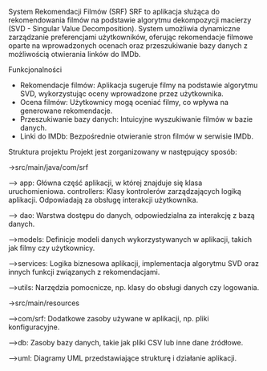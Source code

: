System Rekomendacji Filmów (SRF)
SRF to aplikacja służąca do rekomendowania filmów na podstawie algorytmu dekompozycji macierzy (SVD - Singular Value Decomposition). System umożliwia dynamiczne zarządzanie preferencjami użytkowników, oferując rekomendacje filmowe oparte na wprowadzonych ocenach oraz przeszukiwanie bazy danych z możliwością otwierania linków do IMDb.

Funkcjonalności
- Rekomendacje filmów: Aplikacja sugeruje filmy na podstawie algorytmu SVD, wykorzystując oceny wprowadzone przez użytkownika.
- Ocena filmów: Użytkownicy mogą oceniać filmy, co wpływa na generowane rekomendacje.
- Przeszukiwanie bazy danych: Intuicyjne wyszukiwanie filmów w bazie danych.
- Linki do IMDb: Bezpośrednie otwieranie stron filmów w serwisie IMDb.

Struktura projektu
Projekt jest zorganizowany w następujący sposób:

->src/main/java/com/srf

--> app: Główna część aplikacji, w której znajduje się klasa uruchomieniowa.
controllers: Klasy kontrolerów zarządzających logiką aplikacji. Odpowiadają za obsługę interakcji użytkownika.

--> dao: Warstwa dostępu do danych, odpowiedzialna za interakcję z bazą danych.

-->models: Definicje modeli danych wykorzystywanych w aplikacji, takich jak filmy czy użytkownicy.

-->services: Logika biznesowa aplikacji, implementacja algorytmu SVD oraz innych funkcji związanych 
z rekomendacjami.

-->utils: Narzędzia pomocnicze, np. klasy do obsługi danych czy logowania.

->src/main/resources

-->com/srf: Dodatkowe zasoby używane w aplikacji, np. pliki konfiguracyjne.

-->db: Zasoby bazy danych, takie jak pliki CSV lub inne dane źródłowe.

-->uml: Diagramy UML przedstawiające strukturę i działanie aplikacji.
